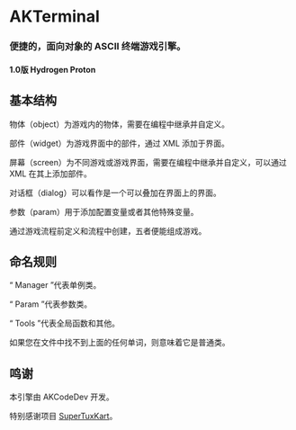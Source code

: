 # AKTerminal
### 便捷的，面向对象的 ASCII 终端游戏引擎。
#### 1.0版 Hydrogen Proton
## 基本结构
物体（object）为游戏内的物体，需要在编程中继承并自定义。

部件（widget）为游戏界面中的部件，通过 XML 添加于界面。

屏幕（screen）为不同游戏或游戏界面，需要在编程中继承并自定义，可以通过 XML 在其上添加部件。

对话框（dialog）可以看作是一个可以叠加在界面上的界面。

参数（param）用于添加配置变量或者其他特殊变量。

通过游戏流程前定义和流程中创建，五者便能组成游戏。
## 命名规则
“ Manager ”代表单例类。

“ Param ”代表参数类。

“ Tools ”代表全局函数和其他。

如果您在文件中找不到上面的任何单词，则意味着它是普通类。
## 鸣谢
本引擎由 AKCodeDev 开发。

特别感谢项目 [SuperTuxKart](https://supertuxkart.net/)。

